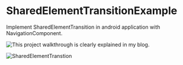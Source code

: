 # SharedElementTransitionExample
Implement SharedElementTransition in android application with NavigationComponent.

![This project walkthrough is clearly explained in my blog.](https://developersbreach.com/shared-element-transition-android/)


![SharedElementTranstion](https://i1.wp.com/developersbreach.com/wp-content/uploads/2020/07/Untitled-1.png?ssl=1&resize=960%2C480)
